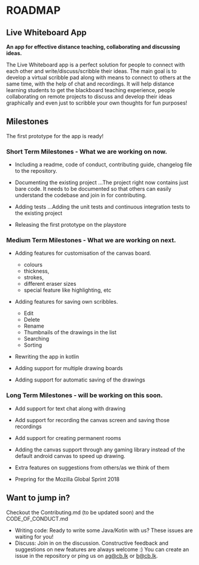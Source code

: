 # ROADMAP

## Live Whiteboard App

**__An app for effective distance teaching, collaborating and discussing ideas.__**

The Live Whiteboard app is a perfect solution for people to connect with each other and write/discuss/scribble their ideas. The main goal is to develop a virtual scribble pad along with means to connect to others at the same time, with the help of chat and recordings. It will help distance learning students to get the blackboard teaching experience, people collaborating on remote projects to discuss and develop their ideas graphically and even just to scribble your own thoughts for fun purposes!

## Milestones

The first prototype for the app is ready!

### Short Term Milestones - What we are working on now.

* Including a readme, code of conduct, contributing guide, changelog file to the repository.

* Documenting the existing project
...The project right now contains just bare code. It needs to be documented so that others can easily understand the codebase and join in for contributing.
   
* Adding tests
...Adding the unit tests and continuous integration tests to the existing project
   
* Releasing the first prototype on the playstore

### Medium Term Milestones - What we are working on next.

* Adding features for customisation of the canvas board.
  + colours 
  + thickness, 
  + strokes, 
  + different eraser sizes
  + special feature like highlighting, etc

* Adding features for saving own scribbles.
  * Edit
  * Delete
  * Rename
  * Thumbnails of the drawings in the list
  * Searching
  * Sorting
   
* Rewriting the app in kotlin

* Adding support for multiple drawing boards

* Adding support for automatic saving of the drawings

### Long Term Milestones - will be working on this soon.

* Add support for text chat along with drawing

* Add support for recording the canvas screen and saving those recordings

* Add support for creating permanent rooms 

* Adding the canvas support through any gaming library instead of the default android canvas to speed up drawing.

* Extra features on suggestions from others/as we think of them

* Prepring for the Mozilla Global Sprint 2018


## Want to jump in?

Checkout the Contributing.md (to be updated soon) and the CODE_OF_CONDUCT.md
* Writing code: Ready to write some Java/Kotin with us? These issues are waiting for you!
* Discuss: Join in on the discussion. Constructive feedback and suggestions on new features are always welcome :) 
           You can create an issue in the repository or ping us on ag@cb.lk or b@cb.lk.
